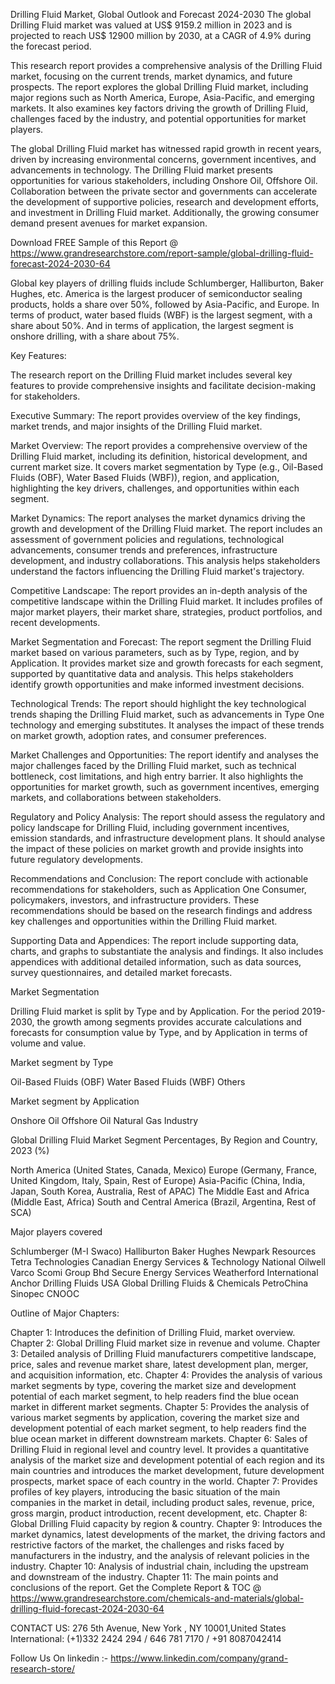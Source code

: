 Drilling Fluid Market, Global Outlook and Forecast 2024-2030
The global Drilling Fluid market was valued at US$ 9159.2 million in 2023 and is projected to reach US$ 12900 million by 2030, at a CAGR of 4.9% during the forecast period.

This research report provides a comprehensive analysis of the Drilling Fluid market, focusing on the current trends, market dynamics, and future prospects. The report explores the global Drilling Fluid market, including major regions such as North America, Europe, Asia-Pacific, and emerging markets. It also examines key factors driving the growth of Drilling Fluid, challenges faced by the industry, and potential opportunities for market players.

The global Drilling Fluid market has witnessed rapid growth in recent years, driven by increasing environmental concerns, government incentives, and advancements in technology. The Drilling Fluid market presents opportunities for various stakeholders, including Onshore Oil, Offshore Oil. Collaboration between the private sector and governments can accelerate the development of supportive policies, research and development efforts, and investment in Drilling Fluid market. Additionally, the growing consumer demand present avenues for market expansion.

Download FREE Sample of this Report @ https://www.grandresearchstore.com/report-sample/global-drilling-fluid-forecast-2024-2030-64

Global key players of drilling fluids include Schlumberger, Halliburton, Baker Hughes, etc. America is the largest producer of semiconductor sealing products, holds a share over 50%, followed by Asia-Pacific, and Europe. In terms of product, water based fluids (WBF) is the largest segment, with a share about 50%. And in terms of application, the largest segment is onshore drilling, with a share about 75%.

Key Features:

The research report on the Drilling Fluid market includes several key features to provide comprehensive insights and facilitate decision-making for stakeholders.

Executive Summary: The report provides overview of the key findings, market trends, and major insights of the Drilling Fluid market.

Market Overview: The report provides a comprehensive overview of the Drilling Fluid market, including its definition, historical development, and current market size. It covers market segmentation by Type (e.g., Oil-Based Fluids (OBF), Water Based Fluids (WBF)), region, and application, highlighting the key drivers, challenges, and opportunities within each segment.

Market Dynamics: The report analyses the market dynamics driving the growth and development of the Drilling Fluid market. The report includes an assessment of government policies and regulations, technological advancements, consumer trends and preferences, infrastructure development, and industry collaborations. This analysis helps stakeholders understand the factors influencing the Drilling Fluid market's trajectory.

Competitive Landscape: The report provides an in-depth analysis of the competitive landscape within the Drilling Fluid market. It includes profiles of major market players, their market share, strategies, product portfolios, and recent developments.

Market Segmentation and Forecast: The report segment the Drilling Fluid market based on various parameters, such as by Type, region, and by Application. It provides market size and growth forecasts for each segment, supported by quantitative data and analysis. This helps stakeholders identify growth opportunities and make informed investment decisions.

Technological Trends: The report should highlight the key technological trends shaping the Drilling Fluid market, such as advancements in Type One technology and emerging substitutes. It analyses the impact of these trends on market growth, adoption rates, and consumer preferences.

Market Challenges and Opportunities: The report identify and analyses the major challenges faced by the Drilling Fluid market, such as technical bottleneck, cost limitations, and high entry barrier. It also highlights the opportunities for market growth, such as government incentives, emerging markets, and collaborations between stakeholders.

Regulatory and Policy Analysis: The report should assess the regulatory and policy landscape for Drilling Fluid, including government incentives, emission standards, and infrastructure development plans. It should analyse the impact of these policies on market growth and provide insights into future regulatory developments.

Recommendations and Conclusion: The report conclude with actionable recommendations for stakeholders, such as Application One Consumer, policymakers, investors, and infrastructure providers. These recommendations should be based on the research findings and address key challenges and opportunities within the Drilling Fluid market.

Supporting Data and Appendices: The report include supporting data, charts, and graphs to substantiate the analysis and findings. It also includes appendices with additional detailed information, such as data sources, survey questionnaires, and detailed market forecasts.

Market Segmentation

Drilling Fluid market is split by Type and by Application. For the period 2019-2030, the growth among segments provides accurate calculations and forecasts for consumption value by Type, and by Application in terms of volume and value.

Market segment by Type

Oil-Based Fluids (OBF)
Water Based Fluids (WBF)
Others

Market segment by Application

Onshore Oil
Offshore Oil
Natural Gas Industry

Global Drilling Fluid Market Segment Percentages, By Region and Country, 2023 (%)

North America (United States, Canada, Mexico)
Europe (Germany, France, United Kingdom, Italy, Spain, Rest of Europe)
Asia-Pacific (China, India, Japan, South Korea, Australia, Rest of APAC)
The Middle East and Africa (Middle East, Africa)
South and Central America (Brazil, Argentina, Rest of SCA)

Major players covered

Schlumberger (M-I Swaco)
Halliburton
Baker Hughes
Newpark Resources
Tetra Technologies
Canadian Energy Services & Technology
National Oilwell Varco
Scomi Group Bhd
Secure Energy Services
Weatherford International
Anchor Drilling Fluids USA
Global Drilling Fluids & Chemicals
PetroChina
Sinopec
CNOOC

Outline of Major Chapters:

Chapter 1: Introduces the definition of Drilling Fluid, market overview.
Chapter 2: Global Drilling Fluid market size in revenue and volume.
Chapter 3: Detailed analysis of Drilling Fluid manufacturers competitive landscape, price, sales and revenue market share, latest development plan, merger, and acquisition information, etc.
Chapter 4: Provides the analysis of various market segments by type, covering the market size and development potential of each market segment, to help readers find the blue ocean market in different market segments.
Chapter 5: Provides the analysis of various market segments by application, covering the market size and development potential of each market segment, to help readers find the blue ocean market in different downstream markets.
Chapter 6: Sales of Drilling Fluid in regional level and country level. It provides a quantitative analysis of the market size and development potential of each region and its main countries and introduces the market development, future development prospects, market space of each country in the world.
Chapter 7: Provides profiles of key players, introducing the basic situation of the main companies in the market in detail, including product sales, revenue, price, gross margin, product introduction, recent development, etc.
Chapter 8: Global Drilling Fluid capacity by region & country.
Chapter 9: Introduces the market dynamics, latest developments of the market, the driving factors and restrictive factors of the market, the challenges and risks faced by manufacturers in the industry, and the analysis of relevant policies in the industry.
Chapter 10: Analysis of industrial chain, including the upstream and downstream of the industry.
Chapter 11: The main points and conclusions of the report.
Get the Complete Report & TOC @ https://www.grandresearchstore.com/chemicals-and-materials/global-drilling-fluid-forecast-2024-2030-64

CONTACT US:
276 5th Avenue, New York , NY 10001,United States
International: (+1)332 2424 294 / 646 781 7170 / +91 8087042414

Follow Us On linkedin :- https://www.linkedin.com/company/grand-research-store/
